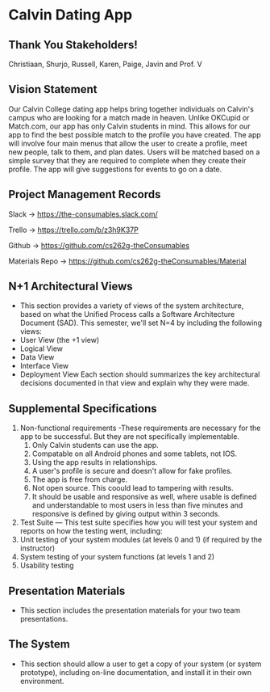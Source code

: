﻿# Calvin Dating App

Thank You Stakeholders!
------------------------
Christiaan, Shurjo, Russell, Karen, Paige, Javin and Prof. V

Vision Statement
------------------------
Our Calvin College dating app helps bring together individuals on Calvin's campus who are looking for a match made in heaven. Unlike OKCupid or Match.com, our app has only Calvin students in mind. This allows for our app to find the best possible match to the profile you have created. The app will involve four main menus that allow the user to create a profile, meet new people, talk to them, and plan dates. Users will be matched based on a simple survey that they are required to complete when they create their profile. The app will give suggestions for events to go on a date. 


Project Management Records
------------------------
Slack   -> https://the-consumables.slack.com/

Trello  -> https://trello.com/b/z3h9K37P

Github  -> https://github.com/cs262g-theConsumables

Materials Repo  -> https://github.com/cs262g-theConsumables/Material

N+1 Architectural Views 
------------------------
- This section provides a variety of views of the system architecture, based on what the Unified Process calls a Software Architecture Document (SAD). This semester, we'll set N=4 by including the following views:
- User View (the +1 view)
- Logical View
- Data View
- Interface View
- Deployment View
Each section should summarizes the key architectural decisions documented in that view and explain why they were made.

Supplemental Specifications 
------------------------
1. Non-functional requirements
-These requirements are necessary for the app to be successful. But they are not specifically implementable.
    1. Only Calvin students can use the app.
    2. Compatable on all Android phones and some tablets, not IOS.
    3. Using the app results in relationships.
    4. A user's profile is secure and doesn't allow for fake profiles.
    5. The app is free from charge.
    6. Not open source. This coould lead to tampering with results.
    7. It should be usable and responsive as well, where usable is defined and understandable to most users in less than five minutes and responsive is defined by giving output within 3 seconds.
2. Test Suite — This test suite specifies how you will test your system and reports on how the testing went, including:
3. Unit testing of your system modules (at levels 0 and 1) (if required by the instructor)
4. System testing of your system functions (at levels 1 and 2)
5. Usability testing

Presentation Materials  
------------------------
- This section includes the presentation materials for your two team presentations.

The System
------------------------
- This section should allow a user to get a copy of your system (or system prototype), including on-line documentation, and install it in their own environment.
